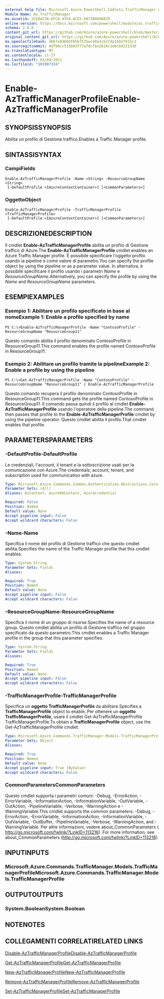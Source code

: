 ```yaml
---
external help file: Microsoft.Azure.PowerShell.Cmdlets.TrafficManager.dll-Help.xml
Module Name: Az.TrafficManager
ms.assetid: 2CE84C3A-EFC0-47FA-ACE5-687380D90A7D
online version: https://docs.microsoft.com/powershell/module/az.trafficmanager/enable-aztrafficmanagerprofile
schema: 2.0.0
content_git_url: https://github.com/Azure/azure-powershell/blob/master/src/TrafficManager/TrafficManager/help/Enable-AzTrafficManagerProfile.md
original_content_git_url: https://github.com/Azure/azure-powershell/blob/master/src/TrafficManager/TrafficManager/help/Enable-AzTrafficManagerProfile.md
ms.openlocfilehash: 40bfe0d68df65b7535ec40a3cb27da1501f915c2
ms.sourcegitcommit: 4dfb0cc533b83f77afdcfbe2618c1e6c8d221330
ms.translationtype: MT
ms.contentlocale: it-IT
ms.lasthandoff: 03/04/2021
ms.locfileid: "101987334"
---
```

# <span data-ttu-id="9d087-101">Enable-AzTrafficManagerProfile</span><span class="sxs-lookup"><span data-stu-id="9d087-101">Enable-AzTrafficManagerProfile</span></span>

## <span data-ttu-id="9d087-102">SYNOPSIS</span><span class="sxs-lookup"><span data-stu-id="9d087-102">SYNOPSIS</span></span>
<span data-ttu-id="9d087-103">Abilita un profilo di Gestione traffico.</span><span class="sxs-lookup"><span data-stu-id="9d087-103">Enables a Traffic Manager profile.</span></span>

## <span data-ttu-id="9d087-104">SINTASSI</span><span class="sxs-lookup"><span data-stu-id="9d087-104">SYNTAX</span></span>

### <span data-ttu-id="9d087-105">Campi</span><span class="sxs-lookup"><span data-stu-id="9d087-105">Fields</span></span>
```
Enable-AzTrafficManagerProfile -Name <String> -ResourceGroupName <String>
 [-DefaultProfile <IAzureContextContainer>] [<CommonParameters>]
```

### <span data-ttu-id="9d087-106">Oggetto</span><span class="sxs-lookup"><span data-stu-id="9d087-106">Object</span></span>
```
Enable-AzTrafficManagerProfile -TrafficManagerProfile <TrafficManagerProfile>
 [-DefaultProfile <IAzureContextContainer>] [<CommonParameters>]
```

## <span data-ttu-id="9d087-107">DESCRIZIONE</span><span class="sxs-lookup"><span data-stu-id="9d087-107">DESCRIPTION</span></span>
<span data-ttu-id="9d087-108">Il cmdlet **Enable-AzTrafficManagerProfile** abilita un profilo di Gestione traffico di Azure.</span><span class="sxs-lookup"><span data-stu-id="9d087-108">The **Enable-AzTrafficManagerProfile** cmdlet enables an Azure Traffic Manager profile.</span></span>
<span data-ttu-id="9d087-109">È possibile specificare l'oggetto profilo usando la pipeline o come valore di parametro.</span><span class="sxs-lookup"><span data-stu-id="9d087-109">You can specify the profile object by using the pipeline or as a parameter value.</span></span>
<span data-ttu-id="9d087-110">In alternativa, è possibile specificare il profilo usando i parametri *Name* e *ResourceGroupName.*</span><span class="sxs-lookup"><span data-stu-id="9d087-110">Alternatively, you can specify the profile by using the *Name* and *ResourceGroupName* parameters.</span></span>

## <span data-ttu-id="9d087-111">ESEMPI</span><span class="sxs-lookup"><span data-stu-id="9d087-111">EXAMPLES</span></span>

### <span data-ttu-id="9d087-112">Esempio 1: Abilitare un profilo specificato in base al nome</span><span class="sxs-lookup"><span data-stu-id="9d087-112">Example 1: Enable a profile specified by name</span></span>
```
PS C:\>Enable-AzTrafficManagerProfile -Name "ContosoProfile" -ResourceGroupName "ResourceGroup11"
```

<span data-ttu-id="9d087-113">Questo comando abilita il profilo denominato ContosoProfile in ResourceGroup11.</span><span class="sxs-lookup"><span data-stu-id="9d087-113">This command enables the profile named ContosoProfile in ResourceGroup11.</span></span>

### <span data-ttu-id="9d087-114">Esempio 2: Abilitare un profilo tramite la pipeline</span><span class="sxs-lookup"><span data-stu-id="9d087-114">Example 2: Enable a profile by using the pipeline</span></span>
```
PS C:\>Get-AzTrafficManagerProfile -Name "ContosoProfile" -ResourceGroupName "ResourceGroup11" | Enable-AzTrafficManagerProfile
```

<span data-ttu-id="9d087-115">Questo comando recupera il profilo denominato ContosoProfile in ResourceGroup11.</span><span class="sxs-lookup"><span data-stu-id="9d087-115">This command gets the profile named ContosoProfile in ResourceGroup11.</span></span>
<span data-ttu-id="9d087-116">Il comando passa quindi il profilo al cmdlet **Enable-AzTrafficManagerProfile** usando l'operatore della pipeline.</span><span class="sxs-lookup"><span data-stu-id="9d087-116">The command then passes that profile to the **Enable-AzTrafficManagerProfile** cmdlet by using the pipeline operator.</span></span>
<span data-ttu-id="9d087-117">Questo cmdlet abilita il profilo.</span><span class="sxs-lookup"><span data-stu-id="9d087-117">That cmdlet enables that profile.</span></span>

## <span data-ttu-id="9d087-118">PARAMETERS</span><span class="sxs-lookup"><span data-stu-id="9d087-118">PARAMETERS</span></span>

### <span data-ttu-id="9d087-119">-DefaultProfile</span><span class="sxs-lookup"><span data-stu-id="9d087-119">-DefaultProfile</span></span>
<span data-ttu-id="9d087-120">Le credenziali, l'account, il tenant e la sottoscrizione usati per la comunicazione con Azure.</span><span class="sxs-lookup"><span data-stu-id="9d087-120">The credentials, account, tenant, and subscription used for communication with azure.</span></span>

```yaml
Type: Microsoft.Azure.Commands.Common.Authentication.Abstractions.Core.IAzureContextContainer
Parameter Sets: (All)
Aliases: AzContext, AzureRmContext, AzureCredential

Required: False
Position: Named
Default value: None
Accept pipeline input: False
Accept wildcard characters: False
```

### <span data-ttu-id="9d087-121">-Name</span><span class="sxs-lookup"><span data-stu-id="9d087-121">-Name</span></span>
<span data-ttu-id="9d087-122">Specifica il nome del profilo di Gestione traffico che questo cmdlet abilita.</span><span class="sxs-lookup"><span data-stu-id="9d087-122">Specifies the name of the Traffic Manager profile that this cmdlet enables.</span></span>

```yaml
Type: System.String
Parameter Sets: Fields
Aliases:

Required: True
Position: Named
Default value: None
Accept pipeline input: False
Accept wildcard characters: False
```

### <span data-ttu-id="9d087-123">-ResourceGroupName</span><span class="sxs-lookup"><span data-stu-id="9d087-123">-ResourceGroupName</span></span>
<span data-ttu-id="9d087-124">Specifica il nome di un gruppo di risorse.</span><span class="sxs-lookup"><span data-stu-id="9d087-124">Specifies the name of a resource group.</span></span>
<span data-ttu-id="9d087-125">Questo cmdlet abilita un profilo di Gestione traffico nel gruppo specificato da questo parametro.</span><span class="sxs-lookup"><span data-stu-id="9d087-125">This cmdlet enables a Traffic Manager profile in the group that this parameter specifies.</span></span>

```yaml
Type: System.String
Parameter Sets: Fields
Aliases:

Required: True
Position: Named
Default value: None
Accept pipeline input: False
Accept wildcard characters: False
```

### <span data-ttu-id="9d087-126">-TrafficManagerProfile</span><span class="sxs-lookup"><span data-stu-id="9d087-126">-TrafficManagerProfile</span></span>
<span data-ttu-id="9d087-127">Specifica un **oggetto TrafficManagerProfile** da abilitare.</span><span class="sxs-lookup"><span data-stu-id="9d087-127">Specifies a **TrafficManagerProfile** object to enable.</span></span>
<span data-ttu-id="9d087-128">Per ottenere un **oggetto TrafficManagerProfile,** usare il cmdlet Get-AzTrafficManagerProfile TrafficManagerProfile.</span><span class="sxs-lookup"><span data-stu-id="9d087-128">To obtain a **TrafficManagerProfile** object, use the Get-AzTrafficManagerProfile cmdlet.</span></span>

```yaml
Type: Microsoft.Azure.Commands.TrafficManager.Models.TrafficManagerProfile
Parameter Sets: Object
Aliases:

Required: True
Position: Named
Default value: None
Accept pipeline input: True (ByValue)
Accept wildcard characters: False
```

### <span data-ttu-id="9d087-129">CommonParameters</span><span class="sxs-lookup"><span data-stu-id="9d087-129">CommonParameters</span></span>
<span data-ttu-id="9d087-130">Questo cmdlet supporta i parametri comuni: -Debug, -ErrorAction, -ErrorVariable, -InformationAction, -InformationVariable, -OutVariable, -OutAction, -PipelineVariable, -Verbose, -WarningAction e -WarningVariable.</span><span class="sxs-lookup"><span data-stu-id="9d087-130">This cmdlet supports the common parameters: -Debug, -ErrorAction, -ErrorVariable, -InformationAction, -InformationVariable, -OutVariable, -OutBuffer, -PipelineVariable, -Verbose, -WarningAction, and -WarningVariable.</span></span> <span data-ttu-id="9d087-131">Per altre informazioni, vedere about_CommonParameters ( http://go.microsoft.com/fwlink/?LinkID=113216) .</span><span class="sxs-lookup"><span data-stu-id="9d087-131">For more information, see about_CommonParameters (http://go.microsoft.com/fwlink/?LinkID=113216).</span></span>

## <span data-ttu-id="9d087-132">INPUT</span><span class="sxs-lookup"><span data-stu-id="9d087-132">INPUTS</span></span>

### <span data-ttu-id="9d087-133">Microsoft.Azure.Commands.TrafficManager.Models.TrafficManagerProfile</span><span class="sxs-lookup"><span data-stu-id="9d087-133">Microsoft.Azure.Commands.TrafficManager.Models.TrafficManagerProfile</span></span>

## <span data-ttu-id="9d087-134">OUTPUT</span><span class="sxs-lookup"><span data-stu-id="9d087-134">OUTPUTS</span></span>

### <span data-ttu-id="9d087-135">System.Boolean</span><span class="sxs-lookup"><span data-stu-id="9d087-135">System.Boolean</span></span>

## <span data-ttu-id="9d087-136">NOTE</span><span class="sxs-lookup"><span data-stu-id="9d087-136">NOTES</span></span>

## <span data-ttu-id="9d087-137">COLLEGAMENTI CORRELATI</span><span class="sxs-lookup"><span data-stu-id="9d087-137">RELATED LINKS</span></span>

[<span data-ttu-id="9d087-138">Disable-AzTrafficManagerProfile</span><span class="sxs-lookup"><span data-stu-id="9d087-138">Disable-AzTrafficManagerProfile</span></span>](./Disable-AzTrafficManagerProfile.md)

[<span data-ttu-id="9d087-139">Get-AzTrafficManagerProfile</span><span class="sxs-lookup"><span data-stu-id="9d087-139">Get-AzTrafficManagerProfile</span></span>](./Get-AzTrafficManagerProfile.md)

[<span data-ttu-id="9d087-140">New-AzTrafficManagerProfile</span><span class="sxs-lookup"><span data-stu-id="9d087-140">New-AzTrafficManagerProfile</span></span>](./New-AzTrafficManagerProfile.md)

[<span data-ttu-id="9d087-141">Remove-AzTrafficManagerProfile</span><span class="sxs-lookup"><span data-stu-id="9d087-141">Remove-AzTrafficManagerProfile</span></span>](./Remove-AzTrafficManagerProfile.md)

[<span data-ttu-id="9d087-142">Set-AzTrafficManagerProfile</span><span class="sxs-lookup"><span data-stu-id="9d087-142">Set-AzTrafficManagerProfile</span></span>](./Set-AzTrafficManagerProfile.md)


